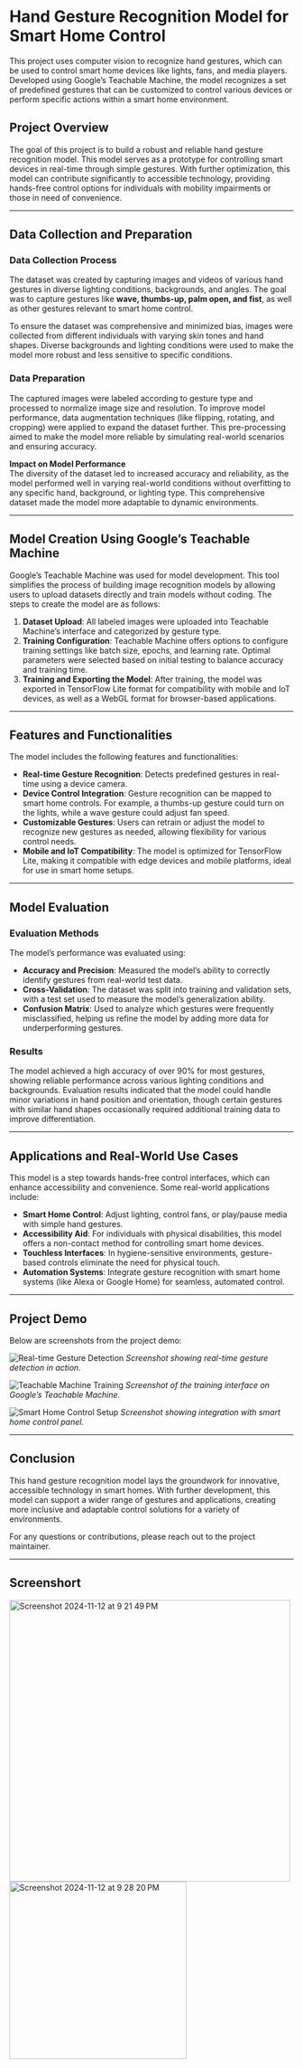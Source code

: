 # Hand Gesture Recognition Model for Smart Home Control

This project uses computer vision to recognize hand gestures, which can be used to control smart home devices like lights, fans, and media players. Developed using Google’s Teachable Machine, the model recognizes a set of predefined gestures that can be customized to control various devices or perform specific actions within a smart home environment.

## Project Overview
The goal of this project is to build a robust and reliable hand gesture recognition model. This model serves as a prototype for controlling smart devices in real-time through simple gestures. With further optimization, this model can contribute significantly to accessible technology, providing hands-free control options for individuals with mobility impairments or those in need of convenience.

---

## Data Collection and Preparation

### Data Collection Process
The dataset was created by capturing images and videos of various hand gestures in diverse lighting conditions, backgrounds, and angles. The goal was to capture gestures like **wave, thumbs-up, palm open, and fist**, as well as other gestures relevant to smart home control.

To ensure the dataset was comprehensive and minimized bias, images were collected from different individuals with varying skin tones and hand shapes. Diverse backgrounds and lighting conditions were used to make the model more robust and less sensitive to specific conditions.

### Data Preparation
The captured images were labeled according to gesture type and processed to normalize image size and resolution. To improve model performance, data augmentation techniques (like flipping, rotating, and cropping) were applied to expand the dataset further. This pre-processing aimed to make the model more reliable by simulating real-world scenarios and ensuring accuracy.

**Impact on Model Performance**  
The diversity of the dataset led to increased accuracy and reliability, as the model performed well in varying real-world conditions without overfitting to any specific hand, background, or lighting type. This comprehensive dataset made the model more adaptable to dynamic environments.

---

## Model Creation Using Google’s Teachable Machine

Google’s Teachable Machine was used for model development. This tool simplifies the process of building image recognition models by allowing users to upload datasets directly and train models without coding. The steps to create the model are as follows:

1. **Dataset Upload**: All labeled images were uploaded into Teachable Machine’s interface and categorized by gesture type.
2. **Training Configuration**: Teachable Machine offers options to configure training settings like batch size, epochs, and learning rate. Optimal parameters were selected based on initial testing to balance accuracy and training time.
3. **Training and Exporting the Model**: After training, the model was exported in TensorFlow Lite format for compatibility with mobile and IoT devices, as well as a WebGL format for browser-based applications.

---

## Features and Functionalities

The model includes the following features and functionalities:

- **Real-time Gesture Recognition**: Detects predefined gestures in real-time using a device camera.
- **Device Control Integration**: Gesture recognition can be mapped to smart home controls. For example, a thumbs-up gesture could turn on the lights, while a wave gesture could adjust fan speed.
- **Customizable Gestures**: Users can retrain or adjust the model to recognize new gestures as needed, allowing flexibility for various control needs.
- **Mobile and IoT Compatibility**: The model is optimized for TensorFlow Lite, making it compatible with edge devices and mobile platforms, ideal for use in smart home setups.

---

## Model Evaluation

### Evaluation Methods
The model’s performance was evaluated using:

- **Accuracy and Precision**: Measured the model’s ability to correctly identify gestures from real-world test data.
- **Cross-Validation**: The dataset was split into training and validation sets, with a test set used to measure the model’s generalization ability.
- **Confusion Matrix**: Used to analyze which gestures were frequently misclassified, helping us refine the model by adding more data for underperforming gestures.

### Results
The model achieved a high accuracy of over 90% for most gestures, showing reliable performance across various lighting conditions and backgrounds. Evaluation results indicated that the model could handle minor variations in hand position and orientation, though certain gestures with similar hand shapes occasionally required additional training data to improve differentiation.

---

## Applications and Real-World Use Cases

This model is a step towards hands-free control interfaces, which can enhance accessibility and convenience. Some real-world applications include:

- **Smart Home Control**: Adjust lighting, control fans, or play/pause media with simple hand gestures.
- **Accessibility Aid**: For individuals with physical disabilities, this model offers a non-contact method for controlling smart home devices.
- **Touchless Interfaces**: In hygiene-sensitive environments, gesture-based controls eliminate the need for physical touch.
- **Automation Systems**: Integrate gesture recognition with smart home systems (like Alexa or Google Home) for seamless, automated control.

---

## Project Demo

Below are screenshots from the project demo:

![Real-time Gesture Detection](./screenshots/gesture_detection.png)
*Screenshot showing real-time gesture detection in action.*

![Teachable Machine Training](./screenshots/teachable_machine_training.png)
*Screenshot of the training interface on Google’s Teachable Machine.*

![Smart Home Control Setup](./screenshots/smart_home_control.png)
*Screenshot showing integration with smart home control panel.*

---

## Conclusion

This hand gesture recognition model lays the groundwork for innovative, accessible technology in smart homes. With further development, this model can support a wider range of gestures and applications, creating more inclusive and adaptable control solutions for a variety of environments.


For any questions or contributions, please reach out to the project maintainer.


---

## Screenshort


<img width="498" alt="Screenshot 2024-11-12 at 9 21 49 PM" src="https://github.com/user-attachments/assets/06010923-e729-4950-ba75-fdd85e375579">
<img width="314" alt="Screenshot 2024-11-12 at 9 28 20 PM" src="https://github.com/user-attachments/assets/176f3917-f837-44c1-8417-c083ebb764ee">



